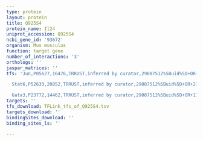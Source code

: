 ```yaml
---
type: protein
layout: protein
title: Q925S4
protein_name: Il24
uniprot_accession: Q925S4
ncbi_gene_id: '93672'
organism: Mus musculus
function: target gene
number_of_interactions: '3'
orthologs: ''
jaspar_matrices: ''
tfs: 'Jun,P05627,16476,TRRUST,inferred by curator,29087512%5Buid%5D+OR+21357535%5Buid%5D,Yes

  Stat6,P52633,20852,TRRUST,inferred by curator,29087512%5Buid%5D+OR+21357535%5Buid%5D,Yes

  Gata3,P23772,14462,TRRUST,inferred by curator,29087512%5Buid%5D+OR+17111354%5Buid%5D,Yes'
targets: ''
tfs_download: TFLink_tfs_of_Q925S4.tsv
targets_download: ''
bindingSites_download: ''
binding_sites_ls: ''

---
```

